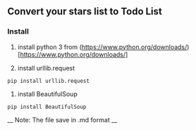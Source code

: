 ## Convert your stars list to Todo List

### Install

1. install python 3 from (https://www.python.org/downloads/)[https://www.python.org/downloads/]

1. install urllib.request

``` pip install urllib.request ```

1. install BeautifulSoup

``` pip install BeautifulSoup ```

__ Note: The file save in .md format __
